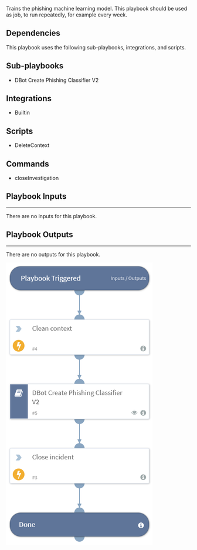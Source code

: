Trains the phishing machine learning model. This playbook should be used as job, to run repeatedly, for example every week. 

## Dependencies
This playbook uses the following sub-playbooks, integrations, and scripts.

## Sub-playbooks
* DBot Create Phishing Classifier V2

## Integrations
* Builtin

## Scripts
* DeleteContext

## Commands
* closeInvestigation

## Playbook Inputs
---
There are no inputs for this playbook.

## Playbook Outputs
---
There are no outputs for this playbook.

![DBot_Create_Phishing_Classifier_V2_Job](https://github.com/ElazarK/content-docs/blob/master/images/playbooks/DBot_Create_Phishing_Classifier_V2_Job.png)
